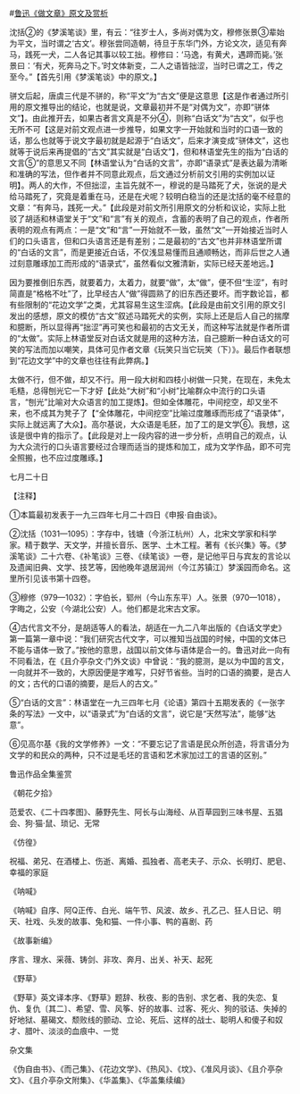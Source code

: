 #[鲁迅《做文章》原文及赏析](https://www.vrrw.net/wx/8525.html)

沈括②的《梦溪笔谈》里，有云：“往岁士人，多尚对偶为文，穆修张景③辈始为平文，当时谓之‘古文’。穆张尝同造朝，待旦于东华门外，方论文次，适见有奔马，践死一犬，二人各记其事以较工拙。穆修曰：‘马逸，有黄犬，遇蹄而毙。’张景曰：‘有犬，死奔马之下。’时文体新变，二人之语皆拙涩，当时已谓之工，传之至今。”【首先引用《梦溪笔谈》中的原文。】



骈文后起，唐虞三代是不骈的，称“平文”为“古文”便是这意思【这是作者通过所引用的原文推导出的结论，也就是说，文章最初并不是“对偶为文”，亦即“骈体文”】。由此推开去，如果古者言文真是不分④，则称“白话文”为“古文”，似乎也无所不可【这是对前文观点进一步推导，如果文字一开始就和当时的口语一致的话，那么也就等于说文字最初就是起源于“白话文”，后来才演变成“骈体文”，这也就等于说后来再提倡的“古文”其实就是“白话文”】，但和林语堂先生的指为“白话的文言⑤”的意思又不同【林语堂认为“白话的文言”，亦即“语录式”是表达最为清晰和准确的写法，但作者并不同意此观点，后文通过分析前文引用的实例加以证明】。两人的大作，不但拙涩，主旨先就不一，穆说的是马踏死了犬，张说的是犬给马踏死了，究竟是着重在马，还是在犬呢？较明白稳当的还是沈括的毫不经意的文章：“有奔马，践死一犬。”【此段是对前文所引用原文的分析和议论，实际上批驳了胡适和林语堂关于“文”和“言”有关的观点，含蓄的表明了自己的观点，作者所表明的观点有两点：一是“文”和“言”一开始就不一致，虽然“文”一开始接近当时人们的口头语言，但和口头语言还是有差别；二是最初的“古文”也并非林语堂所谓的“白话的文言”，而是更接近白话，不仅浅显易懂而且通顺畅达，而非后世之人通过刻意雕琢加工而形成的“语录式”，虽然看似文雅清新，实际已经天差地远。】

因为要推倒旧东西，就要着力，太着力，就要“做”，太“做”，便不但“生涩”，有时简直是“格格不吐”了，比早经古人“做”得圆熟了的旧东西还要坏。而字数论旨，都有些限制的“花边文学”之类，尤其容易生这生涩病。【此段是由前文引用的原文引发出的感想，原文的模仿“古文”叙述马踏死犬的实例，实际上还是后人自己的揣摩和臆断，所以显得再“拙涩”再可笑也和最初的古文无关，而这种写法就是作者所谓的“太做”。实际上林语堂反对白话文就是用的这种方法，自己臆断一种白话文的可笑的写法而加以嘲笑，具体可见作者文章《玩笑只当它玩笑（下）》。最后作者联想到“花边文学”中的文章也往往有此弊病。】

太做不行，但不做，却又不行。用一段大树和四枝小树做一只凳，在现在，未免太毛糙，总得刨光它一下才好【此处“大树”和“小树”比喻群众中流行的口头语言，“刨光”比喻对大众语言的加工提炼】。但如全体雕花，中间挖空，却又坐不来，也不成其为凳子了【“全体雕花，中间挖空”比喻过度雕琢而形成了“语录体”，实际上就远离了大众】。高尔基说，大众语是毛胚，加了工的是文学⑥。我想，这该是很中肯的指示了。【此段是对上一段内容的进一步分析，点明自己的观点，认为大众流行的口头语言要经过合理而适当的提炼和加工，成为文学作品，即不可完全照搬，也不应过度雕琢。】

七月二十日



【注释】

①本篇最初发表于一九三四年七月二十四日《申报·自由谈》。

②沈括（1031—1095）：字存中，钱塘（今浙江杭州）人，北宋文学家和科学家。精于数学、天文学，并擅长音乐、医学、土木工程。著有《长兴集》等。《梦溪笔谈》二十六卷、《补笔谈》三卷、《续笔谈》一卷，是记他平日与宾友的言论以及遗闻旧典、文学、技艺等，因他晚年退居润州（今江苏镇江）梦溪园而命名。这里所引见该书第十四卷。

③穆修（979—1032）：字伯长，郓州（今山东东平）人。张景（970—1018），字晦之，公安（今湖北公安）人。他们都是北宋古文家。

④古代言文不分，是胡适等人的看法，胡适在一九二八年出版的《白话文学史》第一篇第一章中说：“我们研究古代文字，可以推知当战国的时候，中国的文体已不能与语体一致了。”按他的意思，战国以前文体与语体是合一的。鲁迅对此一向有不同看法，在《且介亭杂文·门外文谈》中曾说：“我的臆测，是以为中国的言文，一向就并不一致的，大原因便是字难写，只好节省些。当时的口语的摘要，是古人的文；古代的口语的摘要，是后人的古文。”

⑤“白话的文言”：林语堂在一九三四年七月《论语》第四十五期发表的《一张字条的写法》一文中，以“语录式”为“白话的文言”，说它是“天然写法”，能够“达意”。

⑥见高尔基《我的文学修养》一文：“不要忘记了言语是民众所创造，将言语分为文学的和民众的两种，只不过是毛坯的言语和艺术家加过工的言语的区别。”

鲁迅作品全集鉴赏

《朝花夕拾》

范爱农、《二十四孝图》、藤野先生、阿长与山海经、从百草园到三味书屋、五猖会、狗·猫·鼠、琐记、无常

《仿徨》

祝福、弟兄、在酒楼上、伤逝、离婚、孤独者、高老夫子、示众、长明灯、肥皂、幸福的家庭

《呐喊》

《呐喊》自序、阿Q正传、白光、端午节、风波、故乡、孔乙己、狂人日记、明天、社戏、头发的故事、兔和猫、一件小事、鸭的喜剧、药

《故事新编》

序言、理水、采薇、铸剑、非攻、奔月、出关、补天、起死

《野草》

《野草》英文译本序、《野草》题辞、秋夜、影的告别、求乞者、我的失恋、复仇、复仇〔其二〕、希望、雪、风筝、好的故事、过客、死火、狗的驳诘、失掉的好地狱、墓碣文、颓败线的颤动、立论、死后、这样的战士、聪明人和傻子和奴才、腊叶、淡淡的血痕中、一觉

杂文集

《伪自由书》、《而己集》、《花边文学》、《热风》、《坟》、《准风月谈》、《且介亭杂文》、《且介亭杂文附集》、《华盖集》、《华盖集续编》

